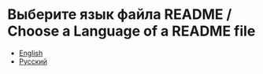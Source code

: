 # Выберите язык файла README / Choose a Language of a README file

- [English](en/readme.md)
- [Русский](ru/readme.md)
